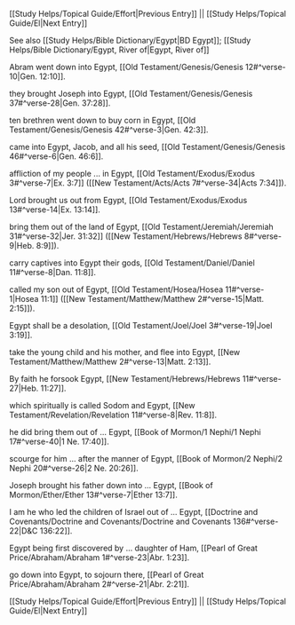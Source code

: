[[Study Helps/Topical Guide/Effort|Previous Entry]]  ||  [[Study Helps/Topical Guide/El|Next Entry]]

 See also [[Study Helps/Bible Dictionary/Egypt|BD Egypt]]; [[Study Helps/Bible Dictionary/Egypt, River of|Egypt, River of]]

 Abram went down into Egypt, [[Old Testament/Genesis/Genesis 12#^verse-10|Gen. 12:10]].

 they brought Joseph into Egypt, [[Old Testament/Genesis/Genesis 37#^verse-28|Gen. 37:28]].

 ten brethren went down to buy corn in Egypt, [[Old Testament/Genesis/Genesis 42#^verse-3|Gen. 42:3]].

 came into Egypt, Jacob, and all his seed, [[Old Testament/Genesis/Genesis 46#^verse-6|Gen. 46:6]].

 affliction of my people ... in Egypt, [[Old Testament/Exodus/Exodus 3#^verse-7|Ex. 3:7]] ([[New Testament/Acts/Acts 7#^verse-34|Acts 7:34]]).

 Lord brought us out from Egypt, [[Old Testament/Exodus/Exodus 13#^verse-14|Ex. 13:14]].

 bring them out of the land of Egypt, [[Old Testament/Jeremiah/Jeremiah 31#^verse-32|Jer. 31:32]] ([[New Testament/Hebrews/Hebrews 8#^verse-9|Heb. 8:9]]).

 carry captives into Egypt their gods, [[Old Testament/Daniel/Daniel 11#^verse-8|Dan. 11:8]].

 called my son out of Egypt, [[Old Testament/Hosea/Hosea 11#^verse-1|Hosea 11:1]] ([[New Testament/Matthew/Matthew 2#^verse-15|Matt. 2:15]]).

 Egypt shall be a desolation, [[Old Testament/Joel/Joel 3#^verse-19|Joel 3:19]].

 take the young child and his mother, and flee into Egypt, [[New Testament/Matthew/Matthew 2#^verse-13|Matt. 2:13]].

 By faith he forsook Egypt, [[New Testament/Hebrews/Hebrews 11#^verse-27|Heb. 11:27]].

 which spiritually is called Sodom and Egypt, [[New Testament/Revelation/Revelation 11#^verse-8|Rev. 11:8]].

 he did bring them out of ... Egypt, [[Book of Mormon/1 Nephi/1 Nephi 17#^verse-40|1 Ne. 17:40]].

 scourge for him ... after the manner of Egypt, [[Book of Mormon/2 Nephi/2 Nephi 20#^verse-26|2 Ne. 20:26]].

 Joseph brought his father down into ... Egypt, [[Book of Mormon/Ether/Ether 13#^verse-7|Ether 13:7]].

 I am he who led the children of Israel out of ... Egypt, [[Doctrine and Covenants/Doctrine and Covenants/Doctrine and Covenants 136#^verse-22|D&C 136:22]].

 Egypt being first discovered by ... daughter of Ham, [[Pearl of Great Price/Abraham/Abraham 1#^verse-23|Abr. 1:23]].

 go down into Egypt, to sojourn there, [[Pearl of Great Price/Abraham/Abraham 2#^verse-21|Abr. 2:21]].

[[Study Helps/Topical Guide/Effort|Previous Entry]]  ||  [[Study Helps/Topical Guide/El|Next Entry]]